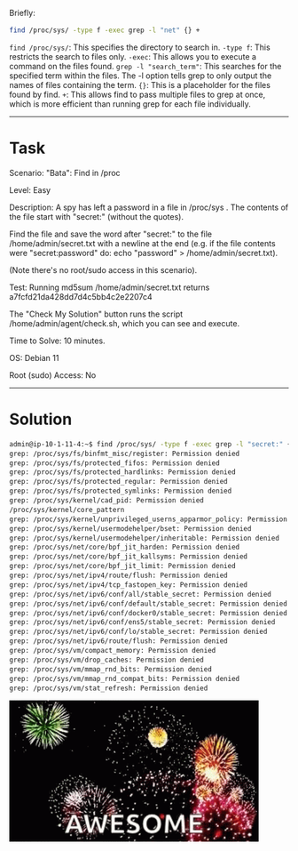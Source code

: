 Briefly:

```bash
find /proc/sys/ -type f -exec grep -l "net" {} +
```


`find /proc/sys/`: This specifies the directory to search in.
`-type f`: This restricts the search to files only.
`-exec`: This allows you to execute a command on the files found.
`grep -l "search_term"`: This searches for the specified term within the files. The -l option tells grep to only output the names of files containing the term.
`{}`: This is a placeholder for the files found by find.
`+`: This allows find to pass multiple files to grep at once, which is more efficient than running grep for each file individually.

---

# Task
Scenario: "Bata": Find in /proc

Level: Easy

Description: A spy has left a password in a file in /proc/sys . The contents of the file start with "secret:" (without the quotes).

Find the file and save the word after "secret:" to the file /home/admin/secret.txt with a newline at the end (e.g. if the file contents were "secret:password" do: echo "password" > /home/admin/secret.txt).

(Note there's no root/sudo access in this scenario).

Test: Running md5sum /home/admin/secret.txt returns a7fcfd21da428dd7d4c5bb4c2e2207c4

The "Check My Solution" button runs the script /home/admin/agent/check.sh, which you can see and execute.

Time to Solve: 10 minutes.

OS: Debian 11

Root (sudo) Access: No

---

# Solution

```bash
admin@ip-10-1-11-4:~$ find /proc/sys/ -type f -exec grep -l "secret:" {} +
grep: /proc/sys/fs/binfmt_misc/register: Permission denied
grep: /proc/sys/fs/protected_fifos: Permission denied
grep: /proc/sys/fs/protected_hardlinks: Permission denied
grep: /proc/sys/fs/protected_regular: Permission denied
grep: /proc/sys/fs/protected_symlinks: Permission denied
grep: /proc/sys/kernel/cad_pid: Permission denied
/proc/sys/kernel/core_pattern
grep: /proc/sys/kernel/unprivileged_userns_apparmor_policy: Permission denied
grep: /proc/sys/kernel/usermodehelper/bset: Permission denied
grep: /proc/sys/kernel/usermodehelper/inheritable: Permission denied
grep: /proc/sys/net/core/bpf_jit_harden: Permission denied
grep: /proc/sys/net/core/bpf_jit_kallsyms: Permission denied
grep: /proc/sys/net/core/bpf_jit_limit: Permission denied
grep: /proc/sys/net/ipv4/route/flush: Permission denied
grep: /proc/sys/net/ipv4/tcp_fastopen_key: Permission denied
grep: /proc/sys/net/ipv6/conf/all/stable_secret: Permission denied
grep: /proc/sys/net/ipv6/conf/default/stable_secret: Permission denied
grep: /proc/sys/net/ipv6/conf/docker0/stable_secret: Permission denied
grep: /proc/sys/net/ipv6/conf/ens5/stable_secret: Permission denied
grep: /proc/sys/net/ipv6/conf/lo/stable_secret: Permission denied
grep: /proc/sys/net/ipv6/route/flush: Permission denied
grep: /proc/sys/vm/compact_memory: Permission denied
grep: /proc/sys/vm/drop_caches: Permission denied
grep: /proc/sys/vm/mmap_rnd_bits: Permission denied
grep: /proc/sys/vm/mmap_rnd_compat_bits: Permission denied
grep: /proc/sys/vm/stat_refresh: Permission denied
```
![img.png](img.png)